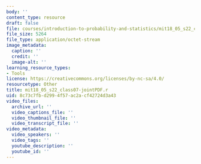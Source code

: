 ```yaml
---
body: ''
content_type: resource
draft: false
file: courses/introduction-to-probability-and-statistics/mit18_05_s22_class07-jointpdf.r
file_size: 5264
file_type: application/octet-stream
image_metadata:
  caption: ''
  credit: ''
  image-alt: ''
learning_resource_types:
- Tools
license: https://creativecommons.org/licenses/by-nc-sa/4.0/
resourcetype: Other
title: mit18_05_s22_class07-jointPDF.r
uid: 8c73c7fb-d299-4f57-ac2a-cf42724d3a43
video_files:
  archive_url: ''
  video_captions_file: ''
  video_thumbnail_file: ''
  video_transcript_file: ''
video_metadata:
  video_speakers: ''
  video_tags: ''
  youtube_description: ''
  youtube_id: ''
---
```

